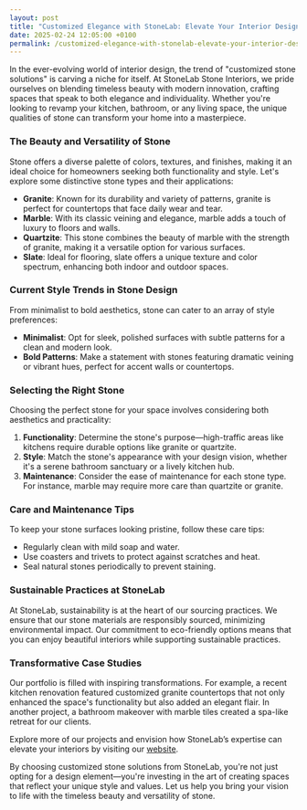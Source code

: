 ```yaml
---
layout: post
title: "Customized Elegance with StoneLab: Elevate Your Interior Design"
date: 2025-02-24 12:05:00 +0100
permalink: /customized-elegance-with-stonelab-elevate-your-interior-design/
---
```



In the ever-evolving world of interior design, the trend of "customized stone solutions" is carving a niche for itself. At StoneLab Stone Interiors, we pride ourselves on blending timeless beauty with modern innovation, crafting spaces that speak to both elegance and individuality. Whether you're looking to revamp your kitchen, bathroom, or any living space, the unique qualities of stone can transform your home into a masterpiece.

### The Beauty and Versatility of Stone

Stone offers a diverse palette of colors, textures, and finishes, making it an ideal choice for homeowners seeking both functionality and style. Let's explore some distinctive stone types and their applications:

- **Granite**: Known for its durability and variety of patterns, granite is perfect for countertops that face daily wear and tear.
- **Marble**: With its classic veining and elegance, marble adds a touch of luxury to floors and walls.
- **Quartzite**: This stone combines the beauty of marble with the strength of granite, making it a versatile option for various surfaces.
- **Slate**: Ideal for flooring, slate offers a unique texture and color spectrum, enhancing both indoor and outdoor spaces.

### Current Style Trends in Stone Design

From minimalist to bold aesthetics, stone can cater to an array of style preferences:

- **Minimalist**: Opt for sleek, polished surfaces with subtle patterns for a clean and modern look.
- **Bold Patterns**: Make a statement with stones featuring dramatic veining or vibrant hues, perfect for accent walls or countertops.

### Selecting the Right Stone

Choosing the perfect stone for your space involves considering both aesthetics and practicality:

1. **Functionality**: Determine the stone's purpose—high-traffic areas like kitchens require durable options like granite or quartzite.
2. **Style**: Match the stone's appearance with your design vision, whether it's a serene bathroom sanctuary or a lively kitchen hub.
3. **Maintenance**: Consider the ease of maintenance for each stone type. For instance, marble may require more care than quartzite or granite.

### Care and Maintenance Tips

To keep your stone surfaces looking pristine, follow these care tips:

- Regularly clean with mild soap and water.
- Use coasters and trivets to protect against scratches and heat.
- Seal natural stones periodically to prevent staining.

### Sustainable Practices at StoneLab

At StoneLab, sustainability is at the heart of our sourcing practices. We ensure that our stone materials are responsibly sourced, minimizing environmental impact. Our commitment to eco-friendly options means that you can enjoy beautiful interiors while supporting sustainable practices.

### Transformative Case Studies

Our portfolio is filled with inspiring transformations. For example, a recent kitchen renovation featured customized granite countertops that not only enhanced the space's functionality but also added an elegant flair. In another project, a bathroom makeover with marble tiles created a spa-like retreat for our clients.

Explore more of our projects and envision how StoneLab’s expertise can elevate your interiors by visiting our [website](https://stonelab.se).

By choosing customized stone solutions from StoneLab, you're not just opting for a design element—you're investing in the art of creating spaces that reflect your unique style and values. Let us help you bring your vision to life with the timeless beauty and versatility of stone.